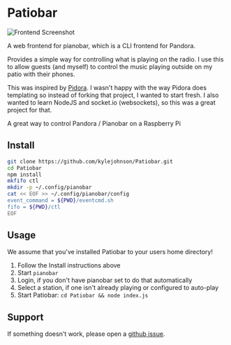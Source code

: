 Patiobar
========

![Frontend Screenshot](http://i.imgur.com/XyNO2qTl.png)

A web frontend for pianobar, which is a CLI frontend for Pandora.

Provides a simple way for controlling what is playing on the radio.
I use this to allow guests (and myself) to control the music playing
outside on my patio with their phones.  

This was inspired by [Pidora](https://github.com/jacroe/pidora).
I wasn't happy with the way Pidora does templating so instead of
forking that project, I wanted to start fresh.  I also wanted to
learn NodeJS and socket.io (websockets), so this was a great
project for that.

A great way to control Pandora / Pianobar on a Raspberry Pi

Install
-------
```bash
git clone https://github.com/kylejohnson/Patiobar.git
cd Patiobar
npm install
mkfifo ctl
mkdir -p ~/.config/pianobar
cat << EOF >> ~/.config/pianobar/config
event_command = ${PWD}/eventcmd.sh
fifo = ${PWD}/ctl
EOF
```

Usage
-----

We assume that you've installed Patiobar to your users home directory!

1. Follow the Install instructions above
2. Start `pianobar`
3. Login, if you don't have pianobar set to do that automatically
4. Select a station, if one isn't already playing or configured to auto-play
5. Start Patiobar: `cd Patiobar && node index.js`

Support
-------

If something doesn't work, please open a
[github issue](https://github.com/kylejohnson/Patiobar/issues).
